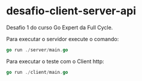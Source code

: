 # desafio-client-server-api

Desafio 1 do curso Go Expert da Full Cycle.

Para executar o servidor execute o comando:

```Go
go run ./server/main.go
```

Para executar o teste com o Client http:

```Go
go run ./client/main.go
```
